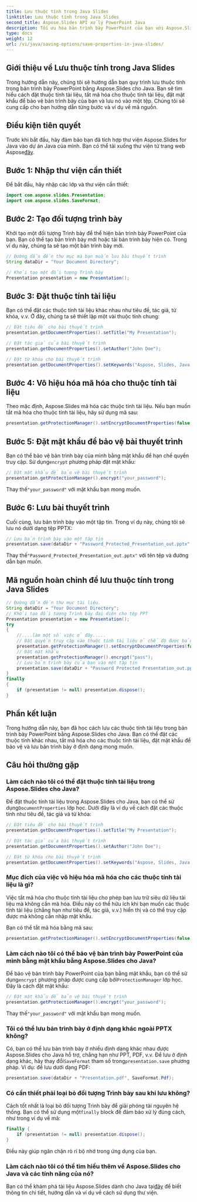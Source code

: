 ```yaml
---
title: Lưu thuộc tính trong Java Slides
linktitle: Lưu thuộc tính trong Java Slides
second_title: Aspose.Slides API xử lý PowerPoint Java
description: Tối ưu hóa bản trình bày PowerPoint của bạn với Aspose.Slides cho Java. Tìm hiểu cách đặt thuộc tính, tắt mã hóa, thêm bảo vệ bằng mật khẩu và lưu dễ dàng.
type: docs
weight: 12
url: /vi/java/saving-options/save-properties-in-java-slides/
---
```


## Giới thiệu về Lưu thuộc tính trong Java Slides

Trong hướng dẫn này, chúng tôi sẽ hướng dẫn bạn quy trình lưu thuộc tính trong bản trình bày PowerPoint bằng Aspose.Slides cho Java. Bạn sẽ tìm hiểu cách đặt thuộc tính tài liệu, tắt mã hóa cho thuộc tính tài liệu, đặt mật khẩu để bảo vệ bản trình bày của bạn và lưu nó vào một tệp. Chúng tôi sẽ cung cấp cho bạn hướng dẫn từng bước và ví dụ về mã nguồn.

## Điều kiện tiên quyết

 Trước khi bắt đầu, hãy đảm bảo bạn đã tích hợp thư viện Aspose.Slides for Java vào dự án Java của mình. Bạn có thể tải xuống thư viện từ trang web Aspose[đây](https://downloads.aspose.com/slides/java).

## Bước 1: Nhập thư viện cần thiết

Để bắt đầu, hãy nhập các lớp và thư viện cần thiết:

```java
import com.aspose.slides.Presentation;
import com.aspose.slides.SaveFormat;
```

## Bước 2: Tạo đối tượng trình bày

Khởi tạo một đối tượng Trình bày để thể hiện bản trình bày PowerPoint của bạn. Bạn có thể tạo bản trình bày mới hoặc tải bản trình bày hiện có. Trong ví dụ này, chúng ta sẽ tạo một bản trình bày mới.

```java
// Đường dẫn đến thư mục mà bạn muốn lưu bài thuyết trình
String dataDir = "Your Document Directory";

// Khởi tạo một đối tượng Trình bày
Presentation presentation = new Presentation();
```

## Bước 3: Đặt thuộc tính tài liệu

Bạn có thể đặt các thuộc tính tài liệu khác nhau như tiêu đề, tác giả, từ khóa, v.v. Ở đây, chúng ta sẽ thiết lập một vài thuộc tính chung:

```java
// Đặt tiêu đề cho bài thuyết trình
presentation.getDocumentProperties().setTitle("My Presentation");

// Đặt tác giả của bài thuyết trình
presentation.getDocumentProperties().setAuthor("John Doe");

// Đặt từ khóa cho bài thuyết trình
presentation.getDocumentProperties().setKeywords("Aspose, Slides, Java, Tutorial");
```

## Bước 4: Vô hiệu hóa mã hóa cho thuộc tính tài liệu

Theo mặc định, Aspose.Slides mã hóa các thuộc tính tài liệu. Nếu bạn muốn tắt mã hóa cho thuộc tính tài liệu, hãy sử dụng mã sau:

```java
presentation.getProtectionManager().setEncryptDocumentProperties(false);
```

## Bước 5: Đặt mật khẩu để bảo vệ bài thuyết trình

 Bạn có thể bảo vệ bản trình bày của mình bằng mật khẩu để hạn chế quyền truy cập. Sử dụng`encrypt` phương pháp đặt mật khẩu:

```java
// Đặt mật khẩu để bảo vệ bài thuyết trình
presentation.getProtectionManager().encrypt("your_password");
```

 Thay thế`"your_password"` với mật khẩu bạn mong muốn.

## Bước 6: Lưu bài thuyết trình

Cuối cùng, lưu bản trình bày vào một tập tin. Trong ví dụ này, chúng tôi sẽ lưu nó dưới dạng tệp PPTX:

```java
// Lưu bản trình bày vào một tập tin
presentation.save(dataDir + "Password_Protected_Presentation_out.pptx", SaveFormat.Pptx);
```

 Thay thế`"Password_Protected_Presentation_out.pptx"` với tên tệp và đường dẫn bạn muốn.

## Mã nguồn hoàn chỉnh để lưu thuộc tính trong Java Slides

```java
// Đường dẫn đến thư mục tài liệu.
String dataDir = "Your Document Directory";
// Khởi tạo đối tượng Trình bày đại diện cho tệp PPT
Presentation presentation = new Presentation();
try
{
	//....làm một số việc ở đây.....
	// Đặt quyền truy cập vào thuộc tính tài liệu ở chế độ được bảo vệ bằng mật khẩu
	presentation.getProtectionManager().setEncryptDocumentProperties(false);
	// Đặt mật khẩu
	presentation.getProtectionManager().encrypt("pass");
	// Lưu bản trình bày của bạn vào một tập tin
	presentation.save(dataDir + "Password Protected Presentation_out.pptx", SaveFormat.Pptx);
}
finally
{
	if (presentation != null) presentation.dispose();
}
```

## Phần kết luận

Trong hướng dẫn này, bạn đã học cách lưu các thuộc tính tài liệu trong bản trình bày PowerPoint bằng Aspose.Slides cho Java. Bạn có thể đặt các thuộc tính khác nhau, tắt mã hóa cho các thuộc tính tài liệu, đặt mật khẩu để bảo vệ và lưu bản trình bày ở định dạng mong muốn.

## Câu hỏi thường gặp

### Làm cách nào tôi có thể đặt thuộc tính tài liệu trong Aspose.Slides cho Java?

 Để đặt thuộc tính tài liệu trong Aspose.Slides cho Java, bạn có thể sử dụng`DocumentProperties` lớp học. Dưới đây là ví dụ về cách đặt các thuộc tính như tiêu đề, tác giả và từ khóa:

```java
// Đặt tiêu đề cho bài thuyết trình
presentation.getDocumentProperties().setTitle("My Presentation");

// Đặt tác giả của bài thuyết trình
presentation.getDocumentProperties().setAuthor("John Doe");

// Đặt từ khóa cho bài thuyết trình
presentation.getDocumentProperties().setKeywords("Aspose, Slides, Java, Tutorial");
```

### Mục đích của việc vô hiệu hóa mã hóa cho các thuộc tính tài liệu là gì?

Việc tắt mã hóa cho thuộc tính tài liệu cho phép bạn lưu trữ siêu dữ liệu tài liệu mà không cần mã hóa. Điều này có thể hữu ích khi bạn muốn các thuộc tính tài liệu (chẳng hạn như tiêu đề, tác giả, v.v.) hiển thị và có thể truy cập được mà không cần nhập mật khẩu.

Bạn có thể tắt mã hóa bằng mã sau:

```java
presentation.getProtectionManager().setEncryptDocumentProperties(false);
```

### Làm cách nào tôi có thể bảo vệ bản trình bày PowerPoint của mình bằng mật khẩu bằng Aspose.Slides cho Java?

Để bảo vệ bản trình bày PowerPoint của bạn bằng mật khẩu, bạn có thể sử dụng`encrypt` phương pháp được cung cấp bởi`ProtectionManager` lớp học. Đây là cách đặt mật khẩu:

```java
// Đặt mật khẩu để bảo vệ bài thuyết trình
presentation.getProtectionManager().encrypt("your_password");
```

 Thay thế`"your_password"` với mật khẩu bạn mong muốn.

### Tôi có thể lưu bản trình bày ở định dạng khác ngoài PPTX không?

 Có, bạn có thể lưu bản trình bày ở nhiều định dạng khác nhau được Aspose.Slides cho Java hỗ trợ, chẳng hạn như PPT, PDF, v.v. Để lưu ở định dạng khác, hãy thay đổi`SaveFormat` tham số trong`presentation.save` phương pháp. Ví dụ: để lưu dưới dạng PDF:

```java
presentation.save(dataDir + "Presentation.pdf", SaveFormat.Pdf);
```

### Có cần thiết phải loại bỏ đối tượng Trình bày sau khi lưu không?

 Cách tốt nhất là loại bỏ đối tượng Trình bày để giải phóng tài nguyên hệ thống. Bạn có thể sử dụng một`finally` block để đảm bảo xử lý đúng cách, như trong ví dụ về mã:

```java
finally {
    if (presentation != null) presentation.dispose();
}
```

Điều này giúp ngăn chặn rò rỉ bộ nhớ trong ứng dụng của bạn.

### Làm cách nào tôi có thể tìm hiểu thêm về Aspose.Slides cho Java và các tính năng của nó?

 Bạn có thể khám phá tài liệu Aspose.Slides dành cho Java tại[đây](https://docs.aspose.com/slides/java/) để biết thông tin chi tiết, hướng dẫn và ví dụ về cách sử dụng thư viện.